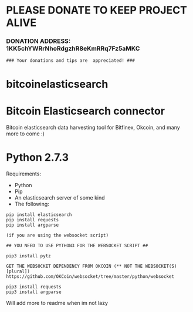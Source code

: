 # PLEASE DONATE TO KEEP PROJECT ALIVE

### DONATION ADDRESS: 1KK5chYWRrNhoRdgzhR8eKmRRq7Fz5aMKC

```
### Your donations and tips are  appreciated! ### 
```

# bitcoinelasticsearch
# Bitcoin Elasticsearch connector 
Bitcoin elasticsearch data harvesting tool for Bitfinex, Okcoin, and many more to come :)  


# Python 2.7.3
Requirements: 
* Python
* Pip 
* An elasticsearch server of some kind
* The following: 
```
pip install elasticsearch
pip install requests
pip install argparse

(if you are using the websocket script) 

## YOU NEED TO USE PYTHON3 FOR THE WEBSOCKET SCRIPT ##

pip3 install pytz

GET THE WEBSOCKET DEPENDENCY FROM OKCOIN (** NOT THE WEBSOCKET(S) [plural]) 
https://github.com/OKCoin/websocket/tree/master/python/websocket

pip3 install requests 
pip3 install argparse
``` 

Will add more to readme when im not lazy 


